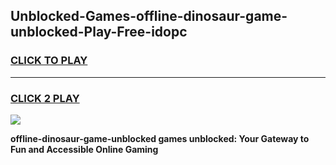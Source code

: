 
## Unblocked-Games-offline-dinosaur-game-unblocked-Play-Free-idopc
<h3>
<a href="https://premium76.site?title=offline-dinosaur-game-unblocked&ref=18A1">CLICK TO PLAY</a></h3>
<hr>

<h3>
<a href="https://premium76.site?title=offline-dinosaur-game-unblocked&ref=18A1">CLICK 2 PLAY</a>
  
</h3>

<a href="https://premium76.site?title=offline-dinosaur-game-unblocked&ref=18A1"><img src="https://clearcache.store/games.png"></a>


**offline-dinosaur-game-unblocked games unblocked: Your Gateway to Fun and Accessible Online Gaming**
